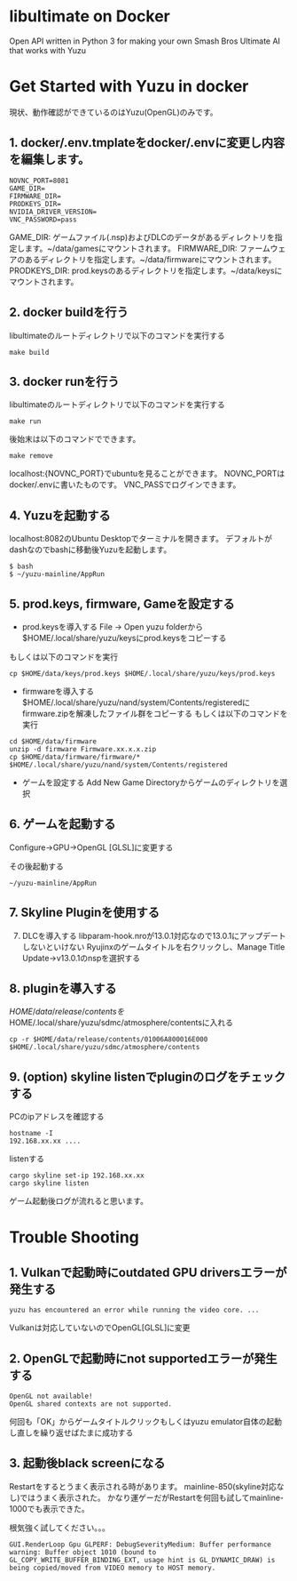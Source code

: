 # libultimate on Docker

Open API written in Python 3 for making your own Smash Bros Ultimate AI that works with Yuzu

# Get Started with Yuzu in docker
現状、動作確認ができているのはYuzu(OpenGL)のみです。

## 1. docker/.env.tmplateをdocker/.envに変更し内容を編集します。
```
NOVNC_PORT=8081
GAME_DIR=
FIRMWARE_DIR=
PRODKEYS_DIR=
NVIDIA_DRIVER_VERSION=
VNC_PASSWORD=pass
```

GAME_DIR: ゲームファイル(.nsp)およびDLCのデータがあるディレクトリを指定します。~/data/gamesにマウントされます。
FIRMWARE_DIR: ファームウェアのあるディレクトリを指定します。~/data/firmwareにマウントされます。
PRODKEYS_DIR: prod.keysのあるディレクトリを指定します。~/data/keysにマウントされます。

## 2. docker buildを行う
libultimateのルートディレクトリで以下のコマンドを実行する

```
make build
```

## 3. docker runを行う
libultimateのルートディレクトリで以下のコマンドを実行する

```
make run
```

後始末は以下のコマンドでできます。
```
make remove
```

localhost:{NOVNC_PORT}でubuntuを見ることができます。
NOVNC_PORTはdocker/.envに書いたものです。
VNC_PASSでログインできます。

## 4. Yuzuを起動する
localhost:8082のUbuntu Desktopでターミナルを開きます。
デフォルトがdashなのでbashに移動後Yuzuを起動します。
```
$ bash
$ ~/yuzu-mainline/AppRun
```

## 5. prod.keys, firmware, Gameを設定する
- prod.keysを導入する
File -> Open yuzu folderから
$HOME/.local/share/yuzu/keysにprod.keysをコピーする

もしくは以下のコマンドを実行

```
cp $HOME/data/keys/prod.keys $HOME/.local/share/yuzu/keys/prod.keys
```

- firmwareを導入する
$HOME/.local/share/yuzu/nand/system/Contents/registeredにfirmware.zipを解凍したファイル群をコピーする
もしくは以下のコマンドを実行

```
cd $HOME/data/firmware
unzip -d firmware Firmware.xx.x.x.zip
cp $HOME/data/firmware/firmware/* $HOME/.local/share/yuzu/nand/system/Contents/registered
```

- ゲームを設定する
Add New Game Directoryからゲームのディレクトリを選択

## 6. ゲームを起動する
Configure->GPU->OpenGL [GLSL]に変更する

その後起動する
```
~/yuzu-mainline/AppRun
```

## 7. Skyline Pluginを使用する

7. DLCを導入する
libparam-hook.nroが13.0.1対応なので13.0.1にアップデートしないといけない
Ryujinxのゲームタイトルを右クリックし、Manage Title Update->v13.0.1のnspを選択する

## 8. pluginを導入する
$HOME/data/release/contentsを$HOME/.local/share/yuzu/sdmc/atmosphere/contentsに入れる
```
cp -r $HOME/data/release/contents/01006A800016E000 $HOME/.local/share/yuzu/sdmc/atmosphere/contents
```

## 9. (option) skyline listenでpluginのログをチェックする

PCのipアドレスを確認する
```
hostname -I
192.168.xx.xx ....
```

listenする
```
cargo skyline set-ip 192.168.xx.xx
cargo skyline listen
```
ゲーム起動後ログが流れると思います。

# Trouble Shooting

## 1. Vulkanで起動時にoutdated GPU driversエラーが発生する
```
yuzu has encountered an error while running the video core. ...
```
Vulkanは対応していないのでOpenGL[GLSL]に変更


## 2. OpenGLで起動時にnot supportedエラーが発生する
```
OpenGL not available!
OpenGL shared contexts are not supported.
```
何回も「OK」からゲームタイトルクリックもしくはyuzu emulator自体の起動し直しを繰り返せばたまに成功する

## 3. 起動後black screenになる
Restartをするとうまく表示される時があります。
mainline-850(skyline対応なし)ではうまく表示された。
かなり運ゲーだがRestartを何回も試してmainline-1000でも表示できた。

根気強く試してください。。。

```
GUI.RenderLoop Gpu GLPERF: DebugSeverityMedium: Buffer performance warning: Buffer object 1010 (bound to GL_COPY_WRITE_BUFFER_BINDING_EXT, usage hint is GL_DYNAMIC_DRAW) is being copied/moved from VIDEO memory to HOST memory.
```